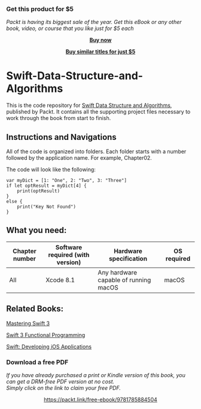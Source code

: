 
### Get this product for $5

<i>Packt is having its biggest sale of the year. Get this eBook or any other book, video, or course that you like just for $5 each</i>


<b><p align='center'>[Buy now](https://packt.link/9781785884504)</p></b>


<b><p align='center'>[Buy similar titles for just $5](https://subscription.packtpub.com/search)</p></b>


# Swift-Data-Structure-and-Algorithms
This is the code repository for  [Swift Data Structure and Algorithms](https://www.packtpub.com/application-development/swift-data-structure-and-algorithms?utm_source=GitHub&utm_campaign=9781785884504&utm_medium=repository), published by Packt. It contains all the supporting project files necessary to work through the book from start to finish.

## Instructions and Navigations
All of the code is organized into folders. Each folder starts with a number followed by the application name. For example, Chapter02.

The code will look like the following:
```
var myDict = [1: "One", 2: "Two", 3: "Three"] 
if let optResult = myDict[4] { 
    print(optResult) 
} 
else { 
    print("Key Not Found") 
} 
```

## What you need:
| Chapter number | Software required (with version) | Hardware specification | OS required |
| -------- | -------- | -------- | -------- |
| All | Xcode 8.1 | Any hardware capable of running macOS | macOS |

## Related Books:
[Mastering Swift 3](https://www.packtpub.com/application-development/mastering-swift-3?utm_source=GitHub&utm_medium=repository&utm_campaign=9781786466129)

[Swift 3 Functional Programming](https://www.packtpub.com/application-development/swift-3-functional-programming?utm_source=GitHub&utm_medium=repository&utm_campaign=9781785883880)

[Swift: Developing iOS Applications](https://www.packtpub.com/virtualization-and-cloud/swift-developing-ios-applications?utm_source=GitHub&utm_medium=repository&utm_campaign=9781787120242)
### Download a free PDF

 <i>If you have already purchased a print or Kindle version of this book, you can get a DRM-free PDF version at no cost.<br>Simply click on the link to claim your free PDF.</i>
<p align="center"> <a href="https://packt.link/free-ebook/9781785884504">https://packt.link/free-ebook/9781785884504 </a> </p>